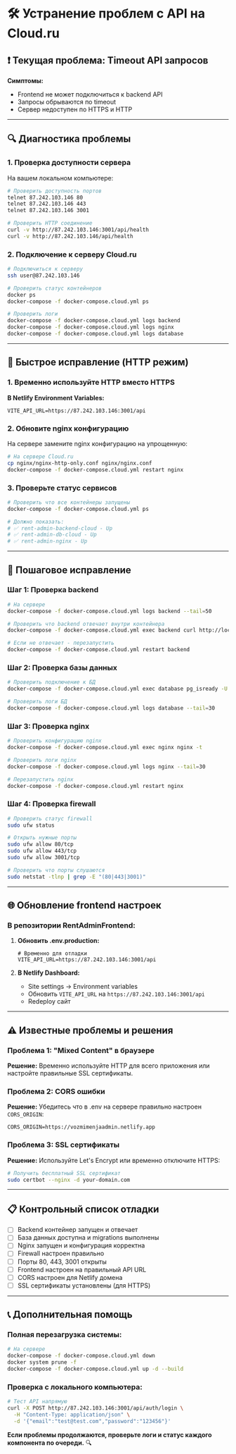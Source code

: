 # 🛠️ Устранение проблем с API на Cloud.ru

## ❗ Текущая проблема: Timeout API запросов

**Симптомы:**
- Frontend не может подключиться к backend API
- Запросы обрываются по timeout
- Сервер недоступен по HTTPS и HTTP

---

## 🔍 Диагностика проблемы

### 1. Проверка доступности сервера

На вашем локальном компьютере:
```bash
# Проверить доступность портов
telnet 87.242.103.146 80
telnet 87.242.103.146 443
telnet 87.242.103.146 3001

# Проверить HTTP соединение
curl -v http://87.242.103.146:3001/api/health
curl -v http://87.242.103.146/api/health
```

### 2. Подключение к серверу Cloud.ru

```bash
# Подключиться к серверу
ssh user@87.242.103.146

# Проверить статус контейнеров
docker ps
docker-compose -f docker-compose.cloud.yml ps

# Проверить логи
docker-compose -f docker-compose.cloud.yml logs backend
docker-compose -f docker-compose.cloud.yml logs nginx
docker-compose -f docker-compose.cloud.yml logs database
```

---

## 🚀 Быстрое исправление (HTTP режим)

### 1. Временно используйте HTTP вместо HTTPS

**В Netlify Environment Variables:**
```
VITE_API_URL=https://87.242.103.146:3001/api
```

### 2. Обновите nginx конфигурацию

На сервере замените nginx конфигурацию на упрощенную:
```bash
# На сервере Cloud.ru
cp nginx/nginx-http-only.conf nginx/nginx.conf
docker-compose -f docker-compose.cloud.yml restart nginx
```

### 3. Проверьте статус сервисов

```bash
# Проверить что все контейнеры запущены
docker-compose -f docker-compose.cloud.yml ps

# Должно показать:
# ✅ rent-admin-backend-cloud - Up
# ✅ rent-admin-db-cloud - Up
# ✅ rent-admin-nginx - Up
```

---

## 🔧 Пошаговое исправление

### Шаг 1: Проверка backend

```bash
# На сервере
docker-compose -f docker-compose.cloud.yml logs backend --tail=50

# Проверить что backend отвечает внутри контейнера
docker-compose -f docker-compose.cloud.yml exec backend curl http://localhost:3001/api/health

# Если не отвечает - перезапустить
docker-compose -f docker-compose.cloud.yml restart backend
```

### Шаг 2: Проверка базы данных

```bash
# Проверить подключение к БД
docker-compose -f docker-compose.cloud.yml exec database pg_isready -U postgres

# Проверить логи БД
docker-compose -f docker-compose.cloud.yml logs database --tail=30
```

### Шаг 3: Проверка nginx

```bash
# Проверить конфигурацию nginx
docker-compose -f docker-compose.cloud.yml exec nginx nginx -t

# Проверить логи nginx
docker-compose -f docker-compose.cloud.yml logs nginx --tail=30

# Перезапустить nginx
docker-compose -f docker-compose.cloud.yml restart nginx
```

### Шаг 4: Проверка firewall

```bash
# Проверить статус firewall
sudo ufw status

# Открыть нужные порты
sudo ufw allow 80/tcp
sudo ufw allow 443/tcp
sudo ufw allow 3001/tcp

# Проверить что порты слушаются
sudo netstat -tlnp | grep -E "(80|443|3001)"
```

---

## 🌐 Обновление frontend настроек

### В репозитории RentAdminFrontend:

1. **Обновить .env.production:**
   ```env
   # Временно для отладки
   VITE_API_URL=https://87.242.103.146:3001/api
   ```

2. **В Netlify Dashboard:**
   - Site settings → Environment variables
   - Обновить `VITE_API_URL` на `https://87.242.103.146:3001/api`
   - Redeploy сайт

---

## ⚠️ Известные проблемы и решения

### Проблема 1: "Mixed Content" в браузере
**Решение:** Временно используйте HTTP для всего приложения или настройте правильные SSL сертификаты.

### Проблема 2: CORS ошибки
**Решение:** Убедитесь что в .env на сервере правильно настроен `CORS_ORIGIN`:
```env
CORS_ORIGIN=https://vozmimenjaadmin.netlify.app
```

### Проблема 3: SSL сертификаты
**Решение:** Используйте Let's Encrypt или временно отключите HTTPS:
```bash
# Получить бесплатный SSL сертификат
sudo certbot --nginx -d your-domain.com
```

---

## 📋 Контрольный список отладки

- [ ] Backend контейнер запущен и отвечает
- [ ] База данных доступна и migrations выполнены
- [ ] Nginx запущен и конфигурация корректна
- [ ] Firewall настроен правильно
- [ ] Порты 80, 443, 3001 открыты
- [ ] Frontend настроен на правильный API URL
- [ ] CORS настроен для Netlify домена
- [ ] SSL сертификаты установлены (для HTTPS)

---

## 📞 Дополнительная помощь

### Полная перезагрузка системы:
```bash
# На сервере
docker-compose -f docker-compose.cloud.yml down
docker system prune -f
docker-compose -f docker-compose.cloud.yml up -d --build
```

### Проверка с локального компьютера:
```bash
# Тест API напрямую
curl -X POST http://87.242.103.146:3001/api/auth/login \
  -H "Content-Type: application/json" \
  -d '{"email":"test@test.com","password":"123456"}'
```

**Если проблемы продолжаются, проверьте логи и статус каждого компонента по очереди.** 🔍